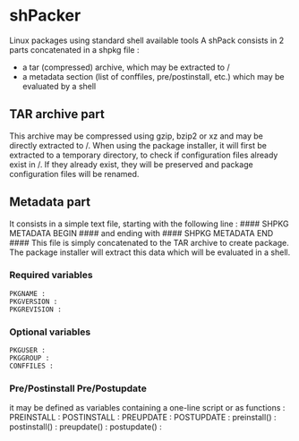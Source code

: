# shPacker
Linux packages using standard shell available tools
A shPack consists in 2 parts concatenated in a shpkg file :
* a tar (compressed) archive, which may be extracted to /
* a metadata section (list of conffiles, pre/postinstall, etc.) which may be evaluated by a shell

## TAR archive part
This archive may be compressed using gzip, bzip2 or xz and may be directly extracted to /. When using the package installer, it will first be extracted to a temporary directory, to check if configuration files already exist in /. If they already exist, they will be preserved and package configuration files will be renamed.

## Metadata part
It consists in a simple text file, starting with the following line :
    #### SHPKG METADATA BEGIN ####
and ending with
    #### SHPKG METADATA END ####
This file is simply concatenated to the TAR archive to create package.
The package installer will extract this data which will be evaluated in a shell.

### Required variables
    PKGNAME :
    PKGVERSION :
    PKGREVISION :
### Optional variables
    PKGUSER :
    PKGGROUP :
    CONFFILES :
### Pre/Postinstall Pre/Postupdate
it may be defined as variables containing a one-line script or as functions :
    PREINSTALL :
    POSTINSTALL :
    PREUPDATE :
    POSTUPDATE :
    preinstall() :
    postinstall() :
    preupdate() :
    postupdate() :
